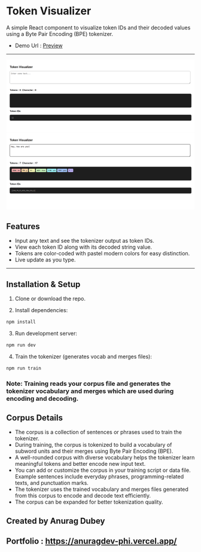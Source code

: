 # Token Visualizer

A simple React component to visualize token IDs and their decoded values using a Byte Pair Encoding (BPE) tokenizer.

- Demo Url : [Preview](https://anuragdev-phi.vercel.app/)

---

![Sample Image 1](public/demo-1.png)
![Sample Image 2](public/demo-2.png)

## Features

- Input any text and see the tokenizer output as token IDs.
- View each token ID along with its decoded string value.
- Tokens are color-coded with pastel modern colors for easy distinction.
- Live update as you type.

---

## Installation & Setup

1. Clone or download the repo.

2. Install dependencies:

```bash
npm install
```

3. Run development server:

```bash
npm run dev
```

4. Train the tokenizer (generates vocab and merges files):

```bash
npm run train
```

### Note: Training reads your corpus file and generates the tokenizer vocabulary and merges which are used during encoding and decoding.

## Corpus Details

- The corpus is a collection of sentences or phrases used to train the tokenizer.
- During training, the corpus is tokenized to build a vocabulary of subword units and their merges using Byte Pair Encoding (BPE).
- A well-rounded corpus with diverse vocabulary helps the tokenizer learn meaningful tokens and better encode new input text.
- You can add or customize the corpus in your training script or data file. Example sentences include everyday phrases, programming-related texts, and punctuation marks.
- The tokenizer uses the trained vocabulary and merges files generated from this corpus to encode and decode text efficiently.
- The corpus can be expanded for better tokenization quality.

## Created by Anurag Dubey

## Portfolio : https://anuragdev-phi.vercel.app/
